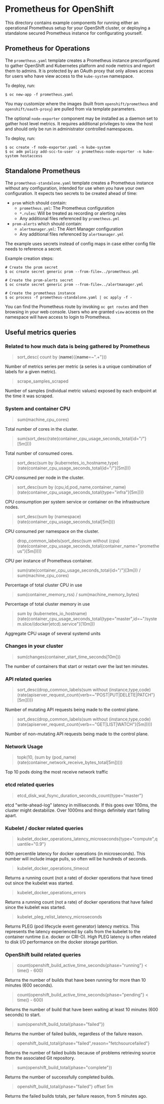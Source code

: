 # Prometheus for OpenShift

This directory contains example components for running either an operational Prometheus setup for your OpenShift cluster, or deploying a standalone secured Prometheus instance for configurating yourself.

## Prometheus for Operations

The `prometheus.yaml` template creates a Prometheus instance preconfigured to gather OpenShift and Kubernetes platform and node metrics and report them to admins. It is protected by an OAuth proxy that only allows access for users who have view access to the `kube-system` namespace.

To deploy, run:

```
$ oc new-app -f prometheus.yaml
```

You may customize where the images (built from `openshift/prometheus` and `openshift/oauth-proxy`) are pulled from via template parameters.

The optional `node-exporter` component may be installed as a daemon set to gather host level metrics. It requires additional
privileges to view the host and should only be run in administrator controlled namespaces.

To deploy, run:

```
$ oc create -f node-exporter.yaml -n kube-system
$ oc adm policy add-scc-to-user -z prometheus-node-exporter -n kube-system hostaccess
```

## Standalone Prometheus

The `prometheus-standalone.yaml` template creates a Prometheus instance without any configuration, intended for use when you have your own configuration. It expects two secrets to be created ahead of time:

* `prom` which should contain:
  * `prometheus.yml`: The Prometheus configuration
  * `*.rules`: Will be treated as recording or alerting rules
  * Any additional files referenced by `prometheus.yml`
* `prom-alerts` which should contain:
  * `alertmanager.yml`: The Alert Manager configuration
  * Any additional files referenced by `alertmanager.yml`

The example uses secrets instead of config maps in case either config file needs to reference a secret.

Example creation steps:

```
# Create the prom secret
$ oc create secret generic prom --from-file=../prometheus.yml

# Create the prom-alerts secret
$ oc create secret generic prom --from-file=../alertmanager.yml

# Create the prometheus instance
$ oc process -f prometheus-standalone.yaml | oc apply -f -
```

You can find the Prometheus route by invoking `oc get routes` and then browsing in your web console. Users who are granted `view` access on the namespace will have access to login to Prometheus.


## Useful metrics queries

### Related to how much data is being gathered by Prometheus

> sort_desc( count by (__name__)({__name__=~".+"}))

Number of metrics series per metric (a series is a unique combination of labels for a given metric).

> scrape_samples_scraped

Number of samples (individual metric values) exposed by each endpoint at the time it was scraped.

### System and container CPU

> sum(machine_cpu_cores)

Total number of cores in the cluster.

> sum(sort_desc(rate(container_cpu_usage_seconds_total{id="/"}[5m])))

Total number of consumed cores.

> sort_desc(sum by (kubernetes_io_hostname,type) (rate(container_cpu_usage_seconds_total{id="/"}[5m])))

CPU consumed per node in the cluster.

> sort_desc(sum by (cpu,id,pod_name,container_name) (rate(container_cpu_usage_seconds_total{type="infra"}[5m])))

CPU consumption per system service or container on the infrastructure nodes.

> sort_desc(sum by (namespace) (rate(container_cpu_usage_seconds_total[5m])))

CPU consumed per namespace on the cluster.

> drop_common_labels(sort_desc(sum without (cpu) (rate(container_cpu_usage_seconds_total{container_name="prometheus"}[5m]))))

CPU per instance of Prometheus container.

> sum(rate(container_cpu_usage_seconds_total{id="/"}[3m])) / sum(machine_cpu_cores)

Percentage of total cluster CPU in use

> sum(container_memory_rss) / sum(machine_memory_bytes)

Percentage of total cluster memory in use

> sum by (kubernetes_io_hostname) (rate(container_cpu_usage_seconds_total{type="master",id=~"/system.slice/(docker\|etcd).service"}[10m]))

Aggregate CPU usage of several systemd units

### Changes in your cluster

> sum(changes(container_start_time_seconds[10m]))

The number of containers that start or restart over the last ten minutes.


### API related queries

> sort_desc(drop_common_labels(sum without (instance,type,code) (rate(apiserver_request_count{verb=~"POST|PUT|DELETE|PATCH"}[5m]))))

Number of mutating API requests being made to the control plane.

> sort_desc(drop_common_labels(sum without (instance,type,code) (rate(apiserver_request_count{verb=~"GET|LIST|WATCH"}[5m]))))

Number of non-mutating API requests being made to the control plane.

### Network Usage

> topk(10, (sum by (pod_name) (rate(container_network_receive_bytes_total[5m]))))

Top 10 pods doing the most receive network traffic

### etcd related queries

> etcd_disk_wal_fsync_duration_seconds_count{type="master"}

etcd "write-ahead-log" latency in milliseconds.  If this goes over 100ms, the cluster might destabilize.  Over 1000ms and things definitely start falling apart.

### Kubelet / docker related queries

> kubelet_docker_operations_latency_microseconds{type="compute",quantile="0.9"}

90th percentile latency for docker operations (in microseconds).  This number will include image pulls, so often will be hundreds of seconds.

> kubelet_docker_operations_timeout

Returns a running count (not a rate) of docker operations that have timed out since the kubelet was started.

> kubelet_docker_operations_errors

Returns a running count (not a rate) of docker operations that have failed since the kubelet was started.

> kubelet_pleg_relist_latency_microseconds

Returns PLEG (pod lifecycle event generator) latency metrics.  This represents the latency experienced by calls from the kubelet to the container runtime (i.e. docker or CRI-O).  High PLEG latency is often related to disk I/O performance on the docker storage partition.

### OpenShift build related queries

> count(openshift_build_active_time_seconds{phase="running"} < time() - 600)

Returns the number of builds that have been running for more than 10 minutes (600 seconds).

> count(openshift_build_active_time_seconds{phase="pending"} < time() - 600)

Returns the number of build that have been waiting at least 10 minutes (600 seconds) to start.

> sum(openshift_build_total{phase="failed"})

Returns the number of failed builds, regardless of the failure reason.

> openshift_build_total{phase="failed",reason="fetchsourcefailed"}

Returns the number of failed builds because of problems retrieving source from the associated Git repository.

> sum(openshift_build_total{phase="complete"})

Returns the number of successfully completed builds.

> openshift_build_total{phase="failed"} offset 5m

Returns the failed builds totals, per failure reason, from 5 minutes ago.